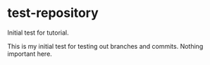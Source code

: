 # test-repository
Initial test for tutorial.

This is my initial test for testing out branches and commits. Nothing important here.
